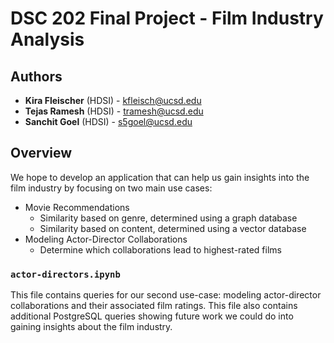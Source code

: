 # DSC 202 Final Project - Film Industry Analysis

## Authors
- **Kira Fleischer** (HDSI) - [kfleisch@ucsd.edu](mailto:kfleisch@ucsd.edu)
- **Tejas Ramesh** (HDSI) - [tramesh@ucsd.edu](mailto:tramesh@ucsd.edu)
- **Sanchit Goel** (HDSI) - [s5goel@ucsd.edu](mailto:s5goel@ucsd.edu)

## Overview 
We hope to develop an application that can help us gain insights into the film industry by focusing on two main use cases:
- Movie Recommendations 
  - Similarity based on genre, determined using a graph database
  - Similarity based on content, determined using a vector database
- Modeling Actor-Director Collaborations
  - Determine which collaborations lead to highest-rated films

### `actor-directors.ipynb` 
This file contains queries for our second use-case: modeling actor-director collaborations and their associated film ratings. This file also contains additional PostgreSQL queries showing future work we could do into gaining insights about the film industry.
